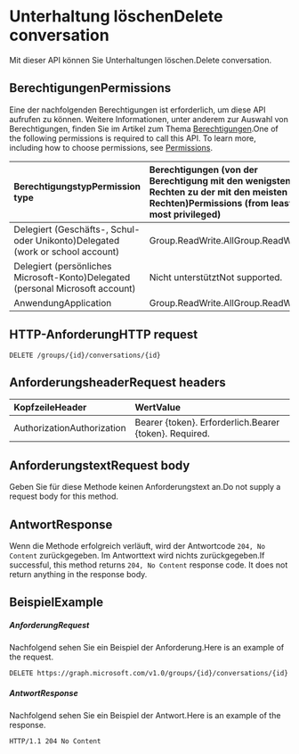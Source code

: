 # <a name="delete-conversation"></a><span data-ttu-id="c1355-101">Unterhaltung löschen</span><span class="sxs-lookup"><span data-stu-id="c1355-101">Delete conversation</span></span>

<span data-ttu-id="c1355-102">Mit dieser API können Sie Unterhaltungen löschen.</span><span class="sxs-lookup"><span data-stu-id="c1355-102">Delete conversation.</span></span>
## <a name="permissions"></a><span data-ttu-id="c1355-103">Berechtigungen</span><span class="sxs-lookup"><span data-stu-id="c1355-103">Permissions</span></span>
<span data-ttu-id="c1355-p101">Eine der nachfolgenden Berechtigungen ist erforderlich, um diese API aufrufen zu können. Weitere Informationen, unter anderem zur Auswahl von Berechtigungen, finden Sie im Artikel zum Thema [Berechtigungen](../../../concepts/permissions_reference.md).</span><span class="sxs-lookup"><span data-stu-id="c1355-p101">One of the following permissions is required to call this API. To learn more, including how to choose permissions, see [Permissions](../../../concepts/permissions_reference.md).</span></span>

|<span data-ttu-id="c1355-106">Berechtigungstyp</span><span class="sxs-lookup"><span data-stu-id="c1355-106">Permission type</span></span>      | <span data-ttu-id="c1355-107">Berechtigungen (von der Berechtigung mit den wenigsten Rechten zu der mit den meisten Rechten)</span><span class="sxs-lookup"><span data-stu-id="c1355-107">Permissions (from least to most privileged)</span></span>              | 
|:--------------------|:---------------------------------------------------------| 
|<span data-ttu-id="c1355-108">Delegiert (Geschäfts-, Schul- oder Unikonto)</span><span class="sxs-lookup"><span data-stu-id="c1355-108">Delegated (work or school account)</span></span> | <span data-ttu-id="c1355-109">Group.ReadWrite.All</span><span class="sxs-lookup"><span data-stu-id="c1355-109">Group.ReadWrite.All</span></span>    | 
|<span data-ttu-id="c1355-110">Delegiert (persönliches Microsoft-Konto)</span><span class="sxs-lookup"><span data-stu-id="c1355-110">Delegated (personal Microsoft account)</span></span> | <span data-ttu-id="c1355-111">Nicht unterstützt</span><span class="sxs-lookup"><span data-stu-id="c1355-111">Not supported.</span></span>    | 
|<span data-ttu-id="c1355-112">Anwendung</span><span class="sxs-lookup"><span data-stu-id="c1355-112">Application</span></span> | <span data-ttu-id="c1355-113">Group.ReadWrite.All</span><span class="sxs-lookup"><span data-stu-id="c1355-113">Group.ReadWrite.All</span></span> | 

## <a name="http-request"></a><span data-ttu-id="c1355-114">HTTP-Anforderung</span><span class="sxs-lookup"><span data-stu-id="c1355-114">HTTP request</span></span>
<!-- { "blockType": "ignored" } -->
```http
DELETE /groups/{id}/conversations/{id}
```
## <a name="request-headers"></a><span data-ttu-id="c1355-115">Anforderungsheader</span><span class="sxs-lookup"><span data-stu-id="c1355-115">Request headers</span></span>
| <span data-ttu-id="c1355-116">Kopfzeile</span><span class="sxs-lookup"><span data-stu-id="c1355-116">Header</span></span>       | <span data-ttu-id="c1355-117">Wert</span><span class="sxs-lookup"><span data-stu-id="c1355-117">Value</span></span> |
|:---------------|:--------|
| <span data-ttu-id="c1355-118">Authorization</span><span class="sxs-lookup"><span data-stu-id="c1355-118">Authorization</span></span>  | <span data-ttu-id="c1355-p102">Bearer {token}. Erforderlich.</span><span class="sxs-lookup"><span data-stu-id="c1355-p102">Bearer {token}. Required.</span></span>  |

## <a name="request-body"></a><span data-ttu-id="c1355-121">Anforderungstext</span><span class="sxs-lookup"><span data-stu-id="c1355-121">Request body</span></span>
<span data-ttu-id="c1355-122">Geben Sie für diese Methode keinen Anforderungstext an.</span><span class="sxs-lookup"><span data-stu-id="c1355-122">Do not supply a request body for this method.</span></span>

## <a name="response"></a><span data-ttu-id="c1355-123">Antwort</span><span class="sxs-lookup"><span data-stu-id="c1355-123">Response</span></span>

<span data-ttu-id="c1355-p103">Wenn die Methode erfolgreich verläuft, wird der Antwortcode `204, No Content` zurückgegeben. Im Antworttext wird nichts zurückgegeben.</span><span class="sxs-lookup"><span data-stu-id="c1355-p103">If successful, this method returns `204, No Content` response code. It does not return anything in the response body.</span></span>

## <a name="example"></a><span data-ttu-id="c1355-126">Beispiel</span><span class="sxs-lookup"><span data-stu-id="c1355-126">Example</span></span>
##### <a name="request"></a><span data-ttu-id="c1355-127">Anforderung</span><span class="sxs-lookup"><span data-stu-id="c1355-127">Request</span></span>
<span data-ttu-id="c1355-128">Nachfolgend sehen Sie ein Beispiel der Anforderung.</span><span class="sxs-lookup"><span data-stu-id="c1355-128">Here is an example of the request.</span></span>
<!-- {
  "blockType": "request",
  "name": "delete_conversation"
}-->
```http
DELETE https://graph.microsoft.com/v1.0/groups/{id}/conversations/{id}
```
##### <a name="response"></a><span data-ttu-id="c1355-129">Antwort</span><span class="sxs-lookup"><span data-stu-id="c1355-129">Response</span></span>
<span data-ttu-id="c1355-130">Nachfolgend sehen Sie ein Beispiel der Antwort.</span><span class="sxs-lookup"><span data-stu-id="c1355-130">Here is an example of the response.</span></span> 
<!-- {
  "blockType": "response",
  "truncated": true
} -->
```http
HTTP/1.1 204 No Content
```

<!-- uuid: 8fcb5dbc-d5aa-4681-8e31-b001d5168d79
2015-10-25 14:57:30 UTC -->
<!-- {
  "type": "#page.annotation",
  "description": "Delete conversation",
  "keywords": "",
  "section": "documentation",
  "tocPath": ""
}-->
